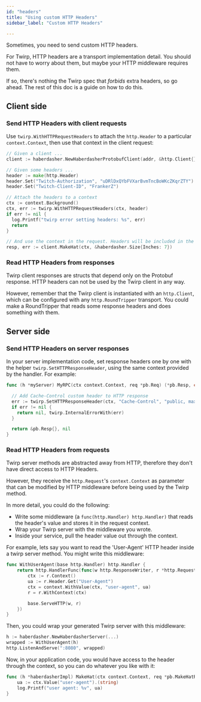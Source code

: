 ```yaml
---
id: "headers"
title: "Using custom HTTP Headers"
sidebar_label: "Custom HTTP Headers"

---
```

Sometimes, you need to send custom HTTP headers.

For Twirp, HTTP headers are a transport implementation detail. You should not
have to worry about them, but maybe your HTTP middleware requires them.

If so, there's nothing the Twirp spec that _forbids_ extra headers, so go ahead.
The rest of this doc is a guide on how to do this.

## Client side

### Send HTTP Headers with client requests

Use `twirp.WithHTTPRequestHeaders` to attach the `http.Header` to a particular
`context.Context`, then use that context in the client request:

```go
// Given a client ...
client := haberdasher.NewHaberdasherProtobufClient(addr, &http.Client{})

// Given some headers ...
header := make(http.Header)
header.Set("Twitch-Authorization", "uDRlDxQYbFVXarBvmTncBoWKcZKqrZTY")
header.Set("Twitch-Client-ID", "FrankerZ")

// Attach the headers to a context
ctx := context.Background()
ctx, err := twirp.WithHTTPRequestHeaders(ctx, header)
if err != nil {
  log.Printf("twirp error setting headers: %s", err)
  return
}

// And use the context in the request. Headers will be included in the request!
resp, err := client.MakeHat(ctx, &haberdasher.Size{Inches: 7})
```

### Read HTTP Headers from responses

Twirp client responses are structs that depend only on the Protobuf response.
HTTP headers can not be used by the Twirp client in any way.

However, remember that the Twirp client is instantiated with an `http.Client`,
which can be configured with any `http.RoundTripper` transport. You could make a
RoundTripper that reads some response headers and does something with them.

## Server side

### Send HTTP Headers on server responses

In your server implementation code, set response headers one by one with the
helper `twirp.SetHTTPResponseHeader`, using the same context provided by the
handler. For example:

```go
func (h *myServer) MyRPC(ctx context.Context, req *pb.Req) (*pb.Resp, error) {

  // Add Cache-Control custom header to HTTP response
  err := twirp.SetHTTPResponseHeader(ctx, "Cache-Control", "public, max-age=60")
  if err != nil {
    return nil, twirp.InternalErrorWith(err)
  }

  return &pb.Resp{}, nil
}
```

### Read HTTP Headers from requests

Twirp server methods are abstracted away from HTTP, therefore they don't have
direct access to HTTP Headers.

However, they receive the `http.Request`'s `context.Context` as parameter that
can be modified by HTTP middleware before being used by the Twirp method.

In more detail, you could do the following:

 * Write some middleware (a `func(http.Handler) http.Handler)` that reads the
   header's value and stores it in the request context.
 * Wrap your Twirp server with the middleware you wrote.
 * Inside your service, pull the header value out through the context.

For example, lets say you want to read the 'User-Agent' HTTP header inside a
twirp server method. You might write this middleware:

```go
func WithUserAgent(base http.Handler) http.Handler {
    return http.HandlerFunc(func(w http.ResponseWriter, r *http.Request) {
        ctx := r.Context()
        ua := r.Header.Get("User-Agent")
        ctx = context.WithValue(ctx, "user-agent", ua)
        r = r.WithContext(ctx)

        base.ServeHTTP(w, r)
    })
}
```

Then, you could wrap your generated Twirp server with this middleware:

```go
h := haberdasher.NewHaberdasherServer(...)
wrapped := WithUserAgent(h)
http.ListenAndServe(":8080", wrapped)
```

Now, in your application code, you would have access to the header through the
context, so you can do whatever you like with it:

```go
func (h *haberdasherImpl) MakeHat(ctx context.Context, req *pb.MakeHatRequest) (*pb.Hat, error) {
    ua := ctx.Value("user-agent").(string)
    log.Printf("user agent: %v", ua)
}
```
